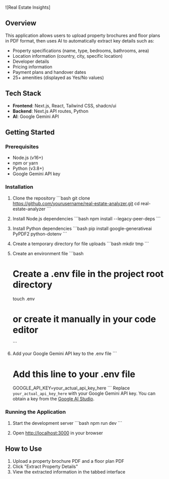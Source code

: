 ![Real Estate Insights]

## Overview

This application allows users to upload property brochures and floor plans in PDF format, then uses AI to automatically extract key details such as:

- Property specifications (name, type, bedrooms, bathrooms, area)
- Location information (country, city, specific location)
- Developer details
- Pricing information
- Payment plans and handover dates
- 25+ amenities (displayed as Yes/No values)

## Tech Stack

- **Frontend**: Next.js, React, Tailwind CSS, shadcn/ui
- **Backend**: Next.js API routes, Python
- **AI**: Google Gemini API

## Getting Started

### Prerequisites

- Node.js (v16+)
- npm or yarn
- Python (v3.8+)
- Google Gemini API key

### Installation

1. Clone the repository
   \`\`\`bash
   git clone https://github.com/yourusername/real-estate-analyzer.git
   cd real-estate-analyzer
   \`\`\`

2. Install Node.js dependencies
   \`\`\`bash
   npm install --legacy-peer-deps
   \`\`\`

3. Install Python dependencies
   \`\`\`bash
   pip install google-generativeai PyPDF2 python-dotenv
   \`\`\`

4. Create a temporary directory for file uploads
   \`\`\`bash
   mkdir tmp
   \`\`\`

5. Create an environment file
   \`\`\`bash
   # Create a .env file in the project root directory
   touch .env
   # or create it manually in your code editor
   \`\`\`

6. Add your Google Gemini API key to the .env file
   \`\`\`
   # Add this line to your .env file
   GOOGLE_API_KEY=your_actual_api_key_here
   \`\`\`
   Replace `your_actual_api_key_here` with your Google Gemini API key. You can obtain a key from the [Google AI Studio](https://ai.google.dev/).

### Running the Application

1. Start the development server
   \`\`\`bash
   npm run dev
   \`\`\`

2. Open [http://localhost:3000](http://localhost:3000) in your browser

## How to Use

1. Upload a property brochure PDF and a floor plan PDF
2. Click "Extract Property Details"
3. View the extracted information in the tabbed interface

